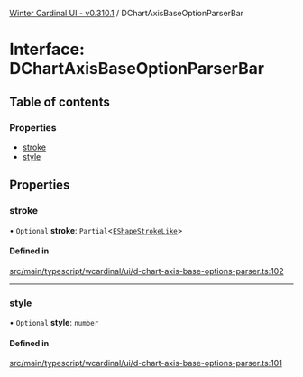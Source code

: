 [Winter Cardinal UI - v0.310.1](../index.md) / DChartAxisBaseOptionParserBar

# Interface: DChartAxisBaseOptionParserBar

## Table of contents

### Properties

- [stroke](DChartAxisBaseOptionParserBar.md#stroke)
- [style](DChartAxisBaseOptionParserBar.md#style)

## Properties

### stroke

• `Optional` **stroke**: `Partial`<[`EShapeStrokeLike`](EShapeStrokeLike.md)\>

#### Defined in

[src/main/typescript/wcardinal/ui/d-chart-axis-base-options-parser.ts:102](https://github.com/winter-cardinal/winter-cardinal-ui/blob/v0.310.1/src/main/typescript/wcardinal/ui/d-chart-axis-base-options-parser.ts#L102)

___

### style

• `Optional` **style**: `number`

#### Defined in

[src/main/typescript/wcardinal/ui/d-chart-axis-base-options-parser.ts:101](https://github.com/winter-cardinal/winter-cardinal-ui/blob/v0.310.1/src/main/typescript/wcardinal/ui/d-chart-axis-base-options-parser.ts#L101)
